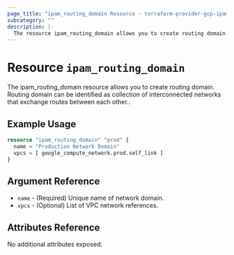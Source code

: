 ```yaml
---
page_title: "ipam_routing_domain Resource - terraform-provider-gcp-ipam-autopilot"
subcategory: ""
description: |-
  The resource ipam_routing_domain allows you to create routing domain and optionally linking it to VPCs in your infrastructure.
---
```


# Resource `ipam_routing_domain`

The ipam_routing_domain resource allows you to create routing domain. Routing domain can be identified as collection of interconnected networks that exchange routes between each other..

## Example Usage

```terraform
resource "ipam_routing_domain" "prod" {
  name = "Production Network Domain"
  vpcs = [ google_compute_network.prod.self_link ]
}
```

## Argument Reference

- `name` - (Required) Unique name of network domain.
- `vpcs` - (Optional) List of VPC network references.

## Attributes Reference

No additional attributes exposed.

